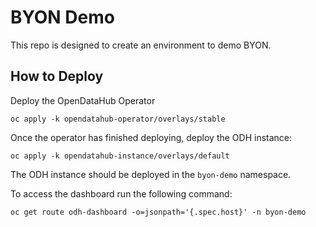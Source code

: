 # BYON Demo

This repo is designed to create an environment to demo BYON.

## How to Deploy

Deploy the OpenDataHub Operator

```
oc apply -k opendatahub-operator/overlays/stable
```

Once the operator has finished deploying, deploy the ODH instance:

```
oc apply -k opendatahub-instance/overlays/default
```

The ODH instance should be deployed in the `byon-demo` namespace.

To access the dashboard run the following command:

```
oc get route odh-dashboard -o=jsonpath='{.spec.host}' -n byon-demo
```
